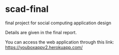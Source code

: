 # scad-final
final project for social computing application design

Details are given in the final report. 


You can access the web application through this link: https://youboxappv2.herokuapp.com/
